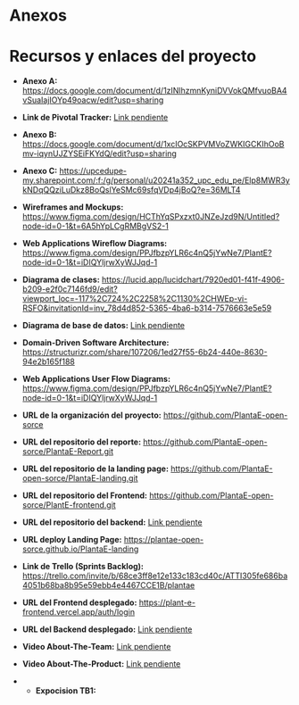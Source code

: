 # Anexos
# Recursos y enlaces del proyecto

- **Anexo A:** https://docs.google.com/document/d/1zINlhzmnKyniDVVokQMfvuoBA4vSuaIajIOYp49oacw/edit?usp=sharing
- **Link de Pivotal Tracker:** [Link pendiente]()  
- **Anexo B:** https://docs.google.com/document/d/1xcIOcSKPVMVoZWKIGCKIhOoBmv-iqynUJZYSEiFKYdQ/edit?usp=sharing
- **Anexo C:** https://upcedupe-my.sharepoint.com/:f:/g/personal/u20241a352_upc_edu_pe/Elp8MWR3ykNDqQQziLuDkz8BoQslYeSMc69sfqVDp4jBoQ?e=36MLT4
- **Wireframes and Mockups:** https://www.figma.com/design/HCThYqSPxzxt0JNZeJzd9N/Untitled?node-id=0-1&t=6A5hYpLCgRMBgVS2-1 
- **Web Applications Wireflow Diagrams:** https://www.figma.com/design/PPJfbzpYLR6c4nQ5jYwNe7/PlantE?node-id=0-1&t=iDIQYljrwXyWJJqd-1 
- **Diagrama de clases:** https://lucid.app/lucidchart/7920ed01-f41f-4906-b209-e2f0c7146fd9/edit?viewport_loc=-117%2C724%2C2258%2C1130%2CHWEp-vi-RSFO&invitationId=inv_78d4d852-5365-4ba6-b314-7576663e5e59
- **Diagrama de base de datos:** [Link pendiente]()  
- **Domain-Driven Software Architecture:** https://structurizr.com/share/107206/1ed27f55-6b24-440e-8630-94e2b165f188
- **Web Applications User Flow Diagrams:** https://www.figma.com/design/PPJfbzpYLR6c4nQ5jYwNe7/PlantE?node-id=0-1&t=iDIQYljrwXyWJJqd-1 
- **URL de la organización del proyecto:**  https://github.com/PlantaE-open-sorce 
- **URL del repositorio del reporte:** https://github.com/PlantaE-open-sorce/PlantaE-Report.git  
- **URL del repositorio de la landing page:** https://github.com/PlantaE-open-sorce/PlantaE-landing.git
- **URL del repositorio del Frontend:** https://github.com/PlantaE-open-sorce/PlantE-frontend.git
- **URL del repositorio del backend:** [Link pendiente]()  
- **URL deploy Landing Page:** https://plantae-open-sorce.github.io/PlantaE-landing
- **Link de Trello (Sprints Backlog):** https://trello.com/invite/b/68ce3ff8e12e133c183cd40c/ATTI305fe686ba4051b68ba8b95e59ebb4e4467CCE1B/plantae 
- **URL del Frontend desplegado:** https://plant-e-frontend.vercel.app/auth/login
- **URL del Backend desplegado:** [Link pendiente]()  
- **Video About-The-Team:** [Link pendiente]()  
- **Video About-The-Product:** [Link pendiente]()

- - **Expocision TB1:**  
